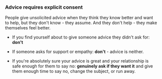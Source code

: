 ### Advice requires explicit consent

People give unsolicited advice when they think they know better and want to help, but they don't know - they assume. And they don't help - they make themselves feel better.

- If you find yourself about to give someone advice they didn't ask for: **don't**

- If someone asks for support or empathy: **don't** - advice is neither.

- If you're absolutely sure your advice is great and your relationship is safe enough for them to say no: **genuinely ask if they want it** and give them enough time to say no, change the subject, or run away.
